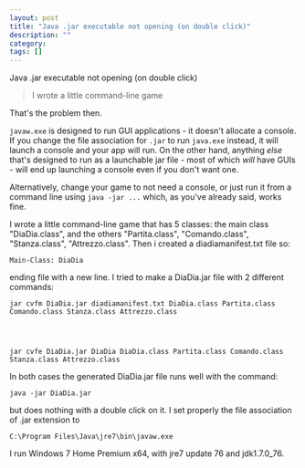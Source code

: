 ```yaml
---
layout: post
title: "Java .jar executable not opening (on double click)"
description: ""
category:
tags: []
---
```


Java .jar executable not opening (on double click)


> I wrote a little command-line game

That's the problem then.

`javaw.exe` is designed to run GUI applications - it doesn't allocate a console. If you change the file association for `.jar` to run `java.exe` instead, it will launch a console and your app will run. On the other hand, anything _else_ that's designed to run as a launchable jar file - most of which _will_ have GUIs - will end up launching a console even if you don't want one.

Alternatively, change your game to not need a console, or just run it from a command line using `java -jar ...` which, as you've already said, works fine.


I wrote a little command-line game that has 5 classes: the main class "DiaDia.class", and the others "Partita.class", "Comando.class", "Stanza.class", "Attrezzo.class". Then i created a diadiamanifest.txt file so:

    Main-Class: DiaDia

ending file with a new line. I tried to make a DiaDia.jar file with 2 different commands:

    jar cvfm DiaDia.jar diadiamanifest.txt DiaDia.class Partita.class Comando.class Stanza.class Attrezzo.class
    
    
    
    
    jar cvfe DiaDia.jar DiaDia DiaDia.class Partita.class Comando.class Stanza.class Attrezzo.class

In both cases the generated DiaDia.jar file runs well with the command:

    java -jar DiaDia.jar

but does nothing with a double click on it. I set properly the file association of .jar extension to

    C:\Program Files\Java\jre7\bin\javaw.exe

I run Windows 7 Home Premium x64, with jre7 update 76 and jdk1.7.0\_76.


